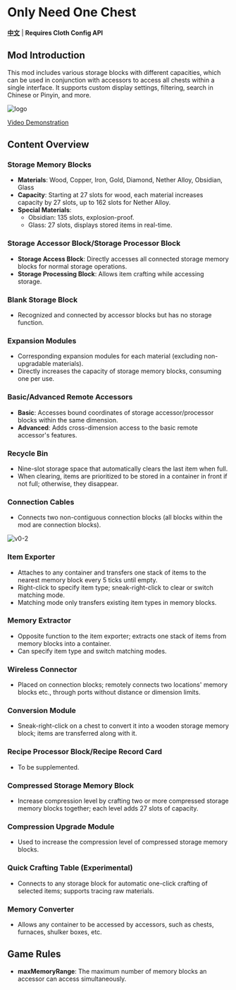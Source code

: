 # Only Need One Chest

**[中文](README.md)** | **Requires Cloth Config API**

## Mod Introduction

This mod includes various storage blocks with different capacities, which can be used in conjunction with accessors to
access all chests within a single interface. It supports custom display settings, filtering, search in Chinese or
Pinyin, and more.

![logo](https://i.postimg.cc/tJFXFPL9/logo.png)

[Video Demonstration](https://www.bilibili.com/video/av830034396/)

## Content Overview

### Storage Memory Blocks

- **Materials**: Wood, Copper, Iron, Gold, Diamond, Nether Alloy, Obsidian, Glass
- **Capacity**: Starting at 27 slots for wood, each material increases capacity by 27 slots, up to 162 slots for Nether
  Alloy.
- **Special Materials**:
    - Obsidian: 135 slots, explosion-proof.
    - Glass: 27 slots, displays stored items in real-time.

### Storage Accessor Block/Storage Processor Block

- **Storage Access Block**: Directly accesses all connected storage memory blocks for normal storage operations.
- **Storage Processing Block**: Allows item crafting while accessing storage.

### Blank Storage Block

- Recognized and connected by accessor blocks but has no storage function.

### Expansion Modules

- Corresponding expansion modules for each material (excluding non-upgradable materials).
- Directly increases the capacity of storage memory blocks, consuming one per use.

### Basic/Advanced Remote Accessors

- **Basic**: Accesses bound coordinates of storage accessor/processor blocks within the same dimension.
- **Advanced**: Adds cross-dimension access to the basic remote accessor's features.

### Recycle Bin

- Nine-slot storage space that automatically clears the last item when full.
- When clearing, items are prioritized to be stored in a container in front if not full; otherwise, they disappear.

### Connection Cables

- Connects two non-contiguous connection blocks (all blocks within the mod are connection blocks).

![v0-2](https://i.postimg.cc/nhnGC5KC/v0-2.png)

### Item Exporter

- Attaches to any container and transfers one stack of items to the nearest memory block every 5 ticks until empty.
- Right-click to specify item type; sneak-right-click to clear or switch matching mode.
- Matching mode only transfers existing item types in memory blocks.

### Memory Extractor

- Opposite function to the item exporter; extracts one stack of items from memory blocks into a container.
- Can specify item type and switch matching modes.

### Wireless Connector

- Placed on connection blocks; remotely connects two locations' memory blocks etc., through ports without distance or
  dimension limits.

### Conversion Module

- Sneak-right-click on a chest to convert it into a wooden storage memory block; items are transferred along with it.

### Recipe Processor Block/Recipe Record Card

- To be supplemented.

### Compressed Storage Memory Block

- Increase compression level by crafting two or more compressed storage memory blocks together; each level adds 27 slots
  of capacity.

### Compression Upgrade Module

- Used to increase the compression level of compressed storage memory blocks.

### Quick Crafting Table (Experimental)

- Connects to any storage block for automatic one-click crafting of selected items; supports tracing raw materials.

### Memory Converter

- Allows any container to be accessed by accessors, such as chests, furnaces, shulker boxes, etc.

## Game Rules

- **maxMemoryRange**: The maximum number of memory blocks an accessor can access simultaneously.

